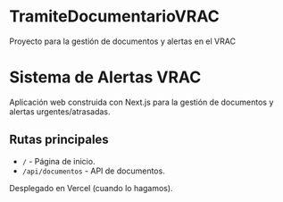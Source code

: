 # TramiteDocumentarioVRAC
Proyecto para la gestión de documentos y alertas en el VRAC
# Sistema de Alertas VRAC

Aplicación web construida con Next.js para la gestión de documentos y alertas urgentes/atrasadas.  

## Rutas principales

- `/` - Página de inicio.
- `/api/documentos` - API de documentos.

Desplegado en Vercel (cuando lo hagamos).

